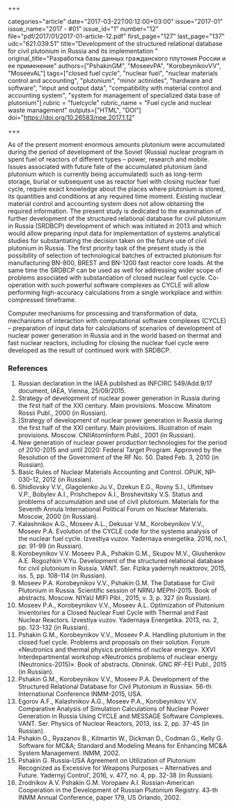 +++

categories="article"
date="2017-03-22T00:12:00+03:00"
issue="2017-01"
issue_name="2017 - #01"
issue_id="1"
number="12"
file="pdf/2017/01/2017-01-article-12.pdf"
first_page="127"
last_page="137"
udc="621.039.51"
title="Development of the structured relational database for civil plutonium in Russia and its implementation "
original_title="Разработка базы данных гражданского плутония России и ее применение"
authors=["PshakinGM", "MoseevPA", "KorobeynikovVV", "MoseevAL"]
tags=["closed fuel cycle", "nuclear fuel", "nuclear materials control and accounting", "plutonium", "minor actinides", "hardware and software", "input and output data", "compatibility with material control and accounting system", "system for management of specialized data base of plutonium"]
rubric = "fuelcycle"
rubric_name = "Fuel cycle and nuclear waste management"
outputs=["HTML", "DOI"]
doi="https://doi.org/10.26583/npe.2017.1.12"

+++

As of the present moment enormous amounts plutonium were accumulated during the period of development of the Soviet (Russia) nuclear program in spent fuel of reactors of different types – power, research and mobile. Issues associated with future fate of the accumulated plutonium (and plutonium which is currently being accumulated) such as long-term storage, burial or subsequent use as reactor fuel with closing nuclear fuel cycle, require exact knowledge about the places where plutonium is stored, its quantities and conditions at any required time moment. Existing nuclear material control and accounting system does not allow obtaining the required information. The present study is dedicated to the examination of further development of the structured relational database for civil plutonium in Russia (SRDBCP) development of which was initiated in 2013 and which would allow preparing input data for implementation of systems analytical studies for substantiating the decision taken on the future use of civil plutonium in Russia. The first priority task of the present study is the possibility of selection of technological batches of extracted plutonium for manufacturing BN-800, BREST and BN-1200 fast reactor core loads. At the same time the SRDBCP can be used as well for addressing wider scope of problems associated with substantiation of closed nuclear fuel cycle. Co-operation with such powerful software complexes as CYCLE will allow performing high-accuracy calculations from a single workplace and within compressed timeframe.

Computer mechanisms for processing and transformation of data, mechanisms of interaction with computational software complexes (CYCLE) – preparation of input data for calculations of scenarios of development of nuclear power generation in Russia and in the world based on thermal and fast nuclear reactors, including for closing the nuclear fuel cycle were developed as the result of continued work with SRDBCP.

### References

1. Russian declaration in the IAEA published as INFCIRC 549/Add.9/17 document, IAEA, Vienna, 25/09/2015.
2. Strategy of development of nuclear power generation in Russia during the first half of the XXI century. Main provisions. Moscow. Minatom Rossii Publ., 2000 (in Russian).
3. [Strategy of development of nuclear power generation in Russia during the first half of the XXI century. Main provisions. Illustration of main provisions. Moscow. CNIIAtomInform Publ., 2001 (in Russian).
4. New generation of nuclear power production technologies for the period of 2010-2015 and until 2020: Federal Target Program. Approved by the Resolution of the Government of the RF No. 50. Dated Feb. 3, 2010 (in Russian).
5. Basic Rules of Nuclear Materials Accounting and Control. OPUK, NP-030-12, 2012 (in Russian).
6. Shidlovsky V.V., Glagolenko Ju.V., Dzekun E.G., Rovny S.I., Ufimtsev V.P., Bobylev A.I., Prishchepov A.I., Broshevitsky V.S. Status and problems of accumulation and use of civil plutonium. Materials for the Seventh Annula International Political Forum on Nuclear Materials. Moscow, 2000 (in Russian).
7. Kalashnikov A.G., Moseev A.L., Dekusar V.M., Korobeynikov V.V., Moseev P.A. Evolution of the CYCLE code for the systems analysis of the nuclear fuel cycle. Izvestiya vuzov. Yadernaya energetika. 2016, no.1, pp. 91-99 (in Russian).
8. Korobeynikov V.V. Moseev P.A., Pshakin G.M., Skupov M.V., Glushenkov A.E. Rogozhkin V.Yu. Development of the structured relational database for civil plutonium in Russia. VANT. Ser. Fizika yadernyh reaktorov, 2015, iss. 5, pp. 108-114 (in Russian).
9. Moseev P.A. Korobeynikov V.V., Pshakin G.M. The Database for Civil Plutonium in Russia. Scientific session of NRNU MEPhI-2015. Book of abstracts. Moscow. NIYaU MIFI Pibl., 2015, v. 3, p. 327 (in Russian).
10. Moseev P.A., Korobeynikov V.V., Moseev A.L. Optimization of Plutonium Inventories for a Closed Nuclear Fuel Cycle with Thermal and Fast Nuclear Reactors. Izvestiya vuzov. Yadernaya Energetika. 2013, no. 2, pp. 123-132 (in Russian).
11. Pshakin G.M., Korobeynikov V.V., Moseev P.A. Handling plutonium in the closed fuel cycle. Problems and proposals on their solution. Forum «Neutronics and thermal physics problems of nuclear energy». XXVI Interdepartmental workshop «Neutronics problems of nuclear energy (Neutronics-2015)». Book of abstracts. Obninsk. GNC RF-FEI Publ., 2015 (in Russian).
12. Pshakin G.M., Korobeynikov V.V., Moseev P.A. Development of the Structured Relational Database for Civil Plutonium in Russia». 56-th International Conference INMM-2015, USA.
13. Egorov A.F., Kalashnikov A.G., Moseev P.A., Korobeynikov V.V. Comparative Analysis of Simulation Calculations of Nuclear Power Generation in Russia Using CYCLE and MESSAGE Software Complexes. VANT. Ser. Physics of Nuclear Reactors, 2013, iss. 2, pp. 37-45 (in Russian).
14. Pshakin G., Ryazanov B., Kilmartin W., Dickman D., Codman G., Kelly G. Software for MC&A; Standard and Modeling Means for Enhancing MC&A System Management. INMM, 2002.
15. Pshakin G. Russia-USA Agreement on Utilization of Plutonium Recognized as Excessive for Weapons Purposes – Alternatives and Future. Yadernyj Control’, 2016, v. 477, no. 4, pp. 32-38 (in Russian).
16. Zrodnikov A.V. Pshakin G.M. Voropaev A.I. Russian-American Cooperation in the Development of Russian Plutonium Registry. 43-th INMM Annual Conference, paper 179, US Orlando, 2002.